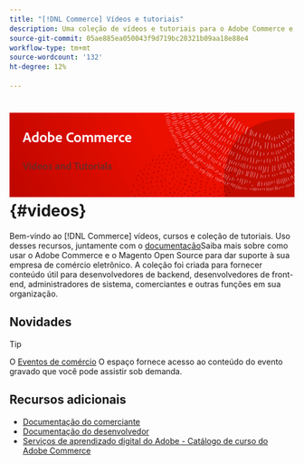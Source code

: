 ```yaml
---
title: "[!DNL Commerce] Vídeos e tutoriais"
description: Uma coleção de vídeos e tutoriais para o Adobe Commerce e para o Magento Open Source
source-git-commit: 05ae885ea050043f9d719bc20321b09aa18e88e4
workflow-type: tm+mt
source-wordcount: '132'
ht-degree: 12%

---
```


# <!-- use banner as heading -->![Vídeos e tutoriais de comércio](../assets/banner-videos-home.png) {#videos}

Bem-vindo ao [!DNL Commerce] vídeos, cursos e coleção de tutoriais. Uso desses recursos, juntamente com o [documentação](https://experienceleague.adobe.com/docs/commerce.html)Saiba mais sobre como usar o Adobe Commerce e o Magento Open Source para dar suporte à sua empresa de comércio eletrônico. A coleção foi criada para fornecer conteúdo útil para desenvolvedores de backend, desenvolvedores de front-end, administradores de sistema, comerciantes e outras funções em sua organização.

<div id="whats-new-section">

## Novidades

</div>

<div id="recs-overview-body-1"></div>
<div id="recs-overview-body-2"></div>
<div id="recs-overview-body-3"></div>
<div id="recs-overview-body-4"></div>
<div id="recs-overview-body-5"></div>
<div id="recs-overview-body-6"></div>

>[!TIP]
>
>O [Eventos de comércio](https://experienceleague.adobe.com/docs/commerce-events/events/overview.html) O espaço fornece acesso ao conteúdo do evento gravado que você pode assistir sob demanda.

## Recursos adicionais

- [Documentação do comerciante](https://experienceleague.adobe.com/docs/commerce-admin/user-guides/home.html)
- [Documentação do desenvolvedor](https://developer.adobe.com/commerce)
- [Serviços de aprendizado digital do Adobe - Catálogo de curso do Adobe Commerce](https://learning.adobe.com/catalog.html?solution=Adobe%20Commerce)
